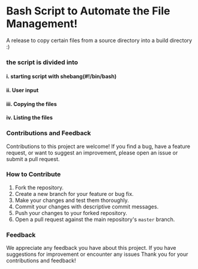 # Bash Script to Automate the File Management!
A release to copy certain files from a source directory into a build directory :)
### the script is divided into
   #### i. starting script with shebang(#!/bin/bash)
   #### ii. User input
   #### iii. Copying the files
   #### iv. Listing the files


### Contributions and Feedback

Contributions to this project are welcome! If you find a bug, have a feature request, or want to suggest an improvement, please open an issue or submit a pull request.

### How to Contribute

1. Fork the repository.
2. Create a new branch for your feature or bug fix.
3. Make your changes and test them thoroughly.
4. Commit your changes with descriptive commit messages.
5. Push your changes to your forked repository.
6. Open a pull request against the main repository's `master` branch.

### Feedback

We appreciate any feedback you have about this project. If you have suggestions for improvement or encounter any issues
Thank you for your contributions and feedback!
